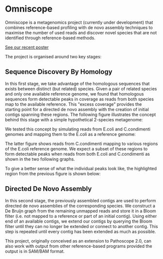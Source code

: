 <h1>Omniscope</h1>

Omniscope is a metagenomics project (currently under development) that combines reference-based profiling with de novo assembly techniques to maximise the number of used reads and discover novel species that are not identified through reference-based methods.

[See our recent poster](https://figshare.com/articles/OmniScope_a_Computational_Pipeline_for_Metagenomic_Species_Identification_Using_Reference_and_de_novo_Assembly/5466553)

The project is organised around two key stages:

<h2>Sequence Discovery By Homology</h2>

In this first stage, we take advantage of the homologous sequences that exists between distinct (but related) species. Given a pair of related species and only one available reference genome, we found that homologous sequences form detectable peaks in coverage as reads from both species map to the available reference. This "excess coverage" provides the starting point for a directed de novo assembly with the creation of initial contigs spanning these regions. The following figure illustrates the concept behind this stage with a simple hypothetical 2-species metagenome:

We tested this concept by simulating reads from E.coli and C.condimenti genomes and mapping them to the E.coli as a reference genome:

The latter figure shows reads from C.condimenti mapping to various regions of the E.coli reference genome. We expect a subset of these regions to form detectable peaks when reads from both E.coli and C.condimenti as shown in the two following graphs.

To give a better sense of what the individual peaks look like, the highlighted region from the previous figure is shown below:

<h2>Directed De Novo Assembly</h2>

In this second stage, the previously assembled contigs are used to perform directed de novo assemblies of the corresponding species. We construct a De Bruijn graph from the remaining unmapped reads and store it in a Bloom filter (i.e. not mapped to a reference or part of an initial contig). Using either end of an available contigs, we extend our contigs by querying the Bloom filter until they can no longer be extended or connect to another contig. This step is repeated until every contig has been extended as much as possible.

This project, originally conceived as an extension to Pathoscope 2.0, can also work with output from other reference-based programs provided the output is in SAM/BAM format.
